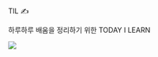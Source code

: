 TIL &#9997;

하루하루 배움을 정리하기 위한 TODAY I LEARN

![](C:%5CUsers%5CHM%5CDesktop%5Cac4e2c19343bbebf86b2c771672dfaac617ea012db208c18f6e83b1a90a7baa7.png)

